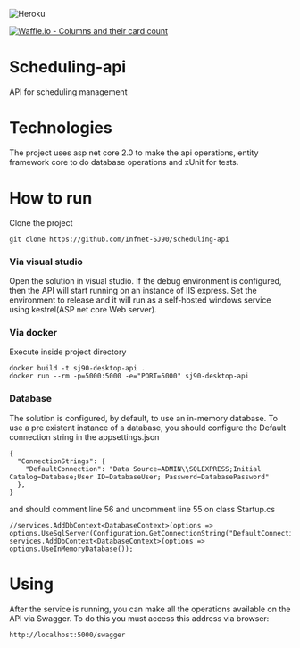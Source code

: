 ![Heroku](http://heroku-badges.herokuapp.com/?app=sj90&root=swagger)

[![Waffle.io - Columns and their card count](https://badge.waffle.io/Infnet-SJ90/desktop-api.svg?columns=all)](https://waffle.io/Infnet-SJ90/desktop-api)

# Scheduling-api
API for scheduling management

# Technologies
The project uses asp net core 2.0 to make the api operations, entity framework core to do database operations and xUnit for tests.

# How to run
Clone the project
```
git clone https://github.com/Infnet-SJ90/scheduling-api
```

### Via visual studio
Open the solution in visual studio.
If the debug environment is configured, then the API will start running on an instance of IIS express. Set the environment to release and it will run as a self-hosted windows service using kestrel(ASP net core Web server).


### Via docker
Execute inside project directory
```
docker build -t sj90-desktop-api .
docker run --rm -p=5000:5000 -e="PORT=5000" sj90-desktop-api
```

### Database
The solution is configured, by default, to use an in-memory database.
To use a pre existent instance of a database, you should configure the Default connection string in the appsettings.json

```
{
  "ConnectionStrings": {
    "DefaultConnection": "Data Source=ADMIN\\SQLEXPRESS;Initial Catalog=Database;User ID=DatabaseUser; Password=DatabasePassword"
  },  
}
```

and should comment line 56 and uncomment line 55 on class Startup.cs
```
//services.AddDbContext<DatabaseContext>(options => options.UseSqlServer(Configuration.GetConnectionString("DefaultConnection")));
services.AddDbContext<DatabaseContext>(options => options.UseInMemoryDatabase());
```

# Using
After the service is running, you can make all the operations available on the API via Swagger. To do this you must access this address via browser: 
```
http://localhost:5000/swagger
```
